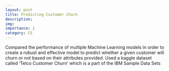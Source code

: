 ```yaml
---
layout: post
title: Predicting Customer Churn
description: 
img: 
importance: 1
category: CS
---
```


Compared the performance of multiple Machine Learning models in order to create a robust and effective model to predict whether a given customer will churn or not based on their attributes provided. Used a kaggle dataset called ‘Telco Customer Churn’ which is a part of the IBM Sample Data Sets